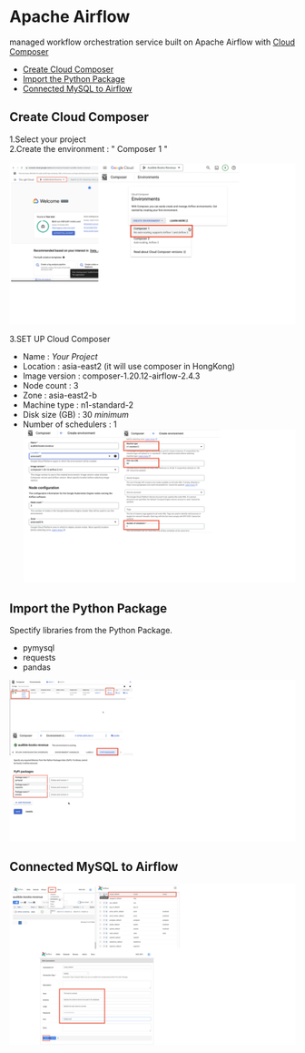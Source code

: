Apache Airflow
============
managed workflow orchestration service built on Apache Airflow with [Cloud Composer](https://cloud.google.com/composer?hl=en)
- [Create Cloud Composer](apache-airflow.md#Create-Cloud-Composer)
- [Import the Python Package](apache-airflow.md#Import-the-Python-Package)
- [Connected MySQL to Airflow](apache-airflow.md#Connected-MySQL-to-Airflow)

## Create Cloud Composer
1.Select your project<br>
2.Create the environment : " Composer 1 " 
<br> 
<br>
![1](/images/datapipeline/1.png)

3.SET UP Cloud Composer
- Name : _Your Project_
- Location : asia-east2 (it will use composer in HongKong)
- Image version : composer-1.20.12-airflow-2.4.3
- Node count : 3
- Zone : asia-east2-b
- Machine type : n1-standard-2
- Disk size (GB) : 30 _minimum_
- Number of schedulers : 1
![2](/images/datapipeline/2.png)

## Import the Python Package
Spectify libraries from the Python Package. 
- pymysql
- requests
- pandas

![3](/images/datapipeline/3.png)

## Connected MySQL to Airflow
![4](/images/datapipeline/4.png)













